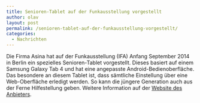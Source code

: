 ```yaml
---
title: Senioren-Tablet auf der Funkausstellung vorgestellt
author: olav
layout: post
permalink: /senioren-tablet-auf-der-funkausstellung-vorgestellt/
categories:
  - Nachrichten
---
```

Die Firma Asina hat auf der Funkausstellung (IFA) Anfang September 2014 in Berlin ein spezielles Senioren-Tablet vorgestellt. Dieses basiert auf einem Samsung Galaxy Tab 4 und hat eine angepasste Android-Bedienoberfläche. Das besondere an diesem Tablet ist, dass sämtliche Einstellung über eine Web-Oberfläche erledigt werden. So kann die jüngere Generation auch aus der Ferne Hilfestellung geben. Weitere Information auf der [Website des Anbieters][1].

 [1]: http://www.asina-tablet.de/